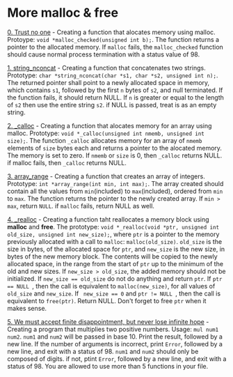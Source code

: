 # More malloc & free

[0. Trust no one](./0-malloc_checked.c) - Creating a function that alocates memory using malloc. Protoype: `void *malloc_checked(unsigned int b);`. The function returns a pointer to the allocated memory. If `malloc` fails, the `malloc_checked` function should cause normal process termination with a status value of 98.


[1. string_nconcat](./1-string_nconcat.c) - Creating a function that concatenates two strings. Prototype: `char *string_nconcat(char *s1, char *s2, unsigned int n);`. The returned pointer shall point to a newly allocated space in memory, which contains `s1`, followed by the first `n` bytes of `s2`, and null terminated. If the function fails, it should return NULL. If `n` is greater or equal to the length of `s2` then use the entire string `s2`. if NULL is passed, treat is as an empty string.


[2. _calloc](./2-calloc.c) - Creating a function that alocates memory for an array using malloc. Prototype: `void *_calloc(unsigned int nmemb, unsigned int size);`. The function `_calloc` allocates memory for an array of `nmemb` elements of `size` bytes each and returns a pointer to the alocated memory. The memory is set to zero. If `nmemb` or `size` is 0, then `_calloc` returns NULL. if malloc fails, then `_calloc` returns NULL.


[3. array_range](./3-array_range.c) - Creating a function that creates an array of integers. Prototype: `int *array_range(int min, int max);`. The array created should contain all the values from `min`(included) to `max`(included), ordered from `min` to `max`. The function returns the pointer to the newly created array. If `min > max`, return `NULL`. if `malloc` fails, return NULL as well.


[4. _realloc](./100-realloc.c) - Creating a function taht reallocates a memory block using **malloc** and **free**. The prototype: ` void *_realloc(void *ptr, unsigned int old_size, unsigned int new_size); `, where `ptr` is a pointer to the memory previously allocated with a call to `malloc`: `malloc(old_size)`. `old_size` is the size in bytes, of the allocated space for `ptr`, and `new_size` is the new size, in bytes of the new memory block. The contents will be copied to the newly allocated space, in the range from the start of `ptr` up to the minimum of the old and new sizes. If ` new_size > old_size `, the added memory should not be initialized. If ` new_size == old_size ` do not do anything and return `ptr`. If `ptr == NULL `, then the call is equivalent to `malloc(new_size)`, for all values of `old_size` and `new_size`. If ` new_size == 0` and `ptr != NULL `, then the call is equivalent to `free(ptr)`. Return NULL. Don't forget to free `ptr` when it makes sense.



[5. We must accept finite disappointment, but never lose infinite hope](./101-mul.c) - Creating a program that multiplies two positive numbers. Usage: `mul num1 num2`. `num1` and `num2` will be passed in base 10. Print the result, followed by a new line. If the number of arguments is incorrect, print `Error`, followed by a new line, and exit with a status of 98. `num1` and `num2` should only be composed of digits. if not, ptint `Error`, followed by a new line, and exit with a status of 98. You are allowed to use more than 5 functions in your file.



